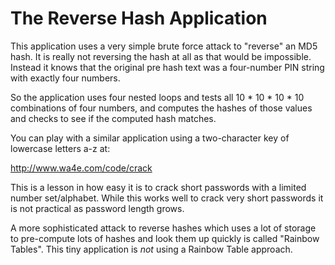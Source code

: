 The Reverse Hash Application
============================

This application uses a very simple brute force attack to 
"reverse" an MD5 hash.  It is really not reversing the hash
at all as that would be impossible.  Instead it knows that 
the original pre hash text was a four-number PIN string with 
exactly four numbers.

So the application uses four nested loops and tests all 
10 * 10 * 10 * 10 combinations of four numbers, and computes the
hashes of those values and checks to see if the computed hash
matches.

You can play with a similar application using a two-character key
of lowercase letters a-z at:

http://www.wa4e.com/code/crack

This is a lesson in how easy it is to crack short passwords
with a limited number set/alphabet.  While this works well to crack 
very short passwords it is not practical as password 
length grows.

A more sophisticated attack to reverse hashes which uses a 
lot of storage to pre-compute lots of hashes and look them up
quickly is called "Rainbow Tables".  This tiny application
is *not* using a Rainbow Table approach.


